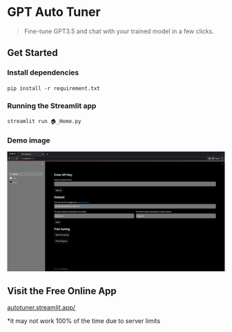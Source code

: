 # GPT Auto Tuner
> Fine-tune GPT3.5 and chat with your trained model in a few clicks.

## Get Started
### Install dependencies
`pip install -r requirement.txt`
### Running the Streamlit app
`streamlit run 🏠_Home.py`
### Demo image
![image](example.png)

## Visit the Free Online App
[autotuner.streamlit.app/](autotuner.streamlit.app/)

*it may not work 100% of the time due to server limits


